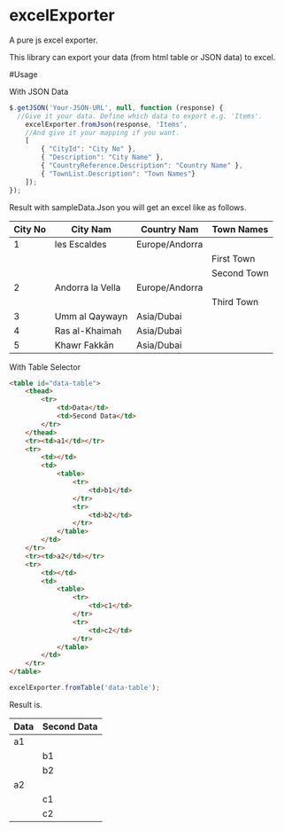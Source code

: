 # excelExporter
A pure js excel exporter.

This library can export your data (from html table or JSON data) to excel.

#Usage

With JSON Data
```javascript
$.getJSON('Your-JSON-URL', null, function (response) {
  //Give it your data. Define which data to export e.g. 'Items'.
	excelExporter.fromJson(response, 'Items',
	//And give it your mapping if you want.
	[
		{ "CityId": "City No" },
		{ "Description": "City Name" },
		{ "CountryReference.Description": "Country Name" },
		{ "TownList.Description": "Town Names"}
	]);
});
```
Result with sampleData.Json you will get an excel like as follows.

City No |	City Nam	|	Country Nam	|	Town Names
-------	| -------------		|	------------	|	-----
1	|	les Escaldes	|	Europe/Andorra      
	|			|			| First Town
	|			|			| Second Town
2	|	Andorra la Vella	|	Europe/Andorra
	|			|			| Third Town
3	|	Umm al Qaywayn	|	Asia/Dubai
4	|	Ras al-Khaimah	|	Asia/Dubai
5	|	Khawr Fakkān	|	Asia/Dubai

With Table Selector
```html
<table id="data-table">
	<thead>
		<tr>
			<td>Data</td>
			<td>Second Data</td>
		</tr>
	</thead>
	<tr><td>a1</td></tr>
	<tr>
		<td></td>
		<td>
			<table>
				<tr>
					<td>b1</td>
				</tr>
				<tr>
					<td>b2</td>
				</tr>
			</table>
		</td>
	</tr>
	<tr><td>a2</td></tr>
	<tr>
		<td></td>
		<td>
			<table>
				<tr>
					<td>c1</td>
				</tr>
				<tr>
					<td>c2</td>
				</tr>
			</table>
		</td>
	</tr>
</table>
```
	
```javascript
excelExporter.fromTable('data-table');
```

Result is.

Data		|	Second Data
------------	|	-------------
a1		|
		|	b1
		|	b2
a2		|
		|	c1
		|	c2
